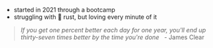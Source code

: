 <ul> 
  <li> started in 2021 through a bootcamp </li>

  <li> struggling with 🦀 rust, but loving every minute of it </li>

</ul>

> *If you get one percent better each day for one year, you'll end up thirty-seven times better by the time you're done* &nbsp; - James Clear
